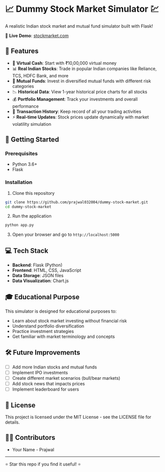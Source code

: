 # 📈 Dummy Stock Market Simulator 💹

A realistic Indian stock market and mutual fund simulator built with Flask!

🔗 **Live Demo**: [stockmarket.com](http://stockmarket.pythonanywhere.com)

## 🌟 Features

- 🏦 **Virtual Cash**: Start with ₹10,00,000 virtual money
- 📊 **Real Indian Stocks**: Trade in popular Indian companies like Reliance, TCS, HDFC Bank, and more
- 📱 **Mutual Funds**: Invest in diversified mutual funds with different risk categories
- 📉 **Historical Data**: View 1-year historical price charts for all stocks
- 💰 **Portfolio Management**: Track your investments and overall performance
- 📝 **Transaction History**: Keep record of all your trading activities
- ⚡ **Real-time Updates**: Stock prices update dynamically with market volatility simulation

## 🚀 Getting Started

### Prerequisites

- Python 3.6+
- Flask

### Installation

1. Clone this repository
```bash
git clone https://github.com/prajwal032004/dummy-stock-market.git
cd dummy-stock-market
```

2. Run the application
```bash
python app.py
```

3. Open your browser and go to `http://localhost:5000`

## 💻 Tech Stack

- **Backend**: Flask (Python)
- **Frontend**: HTML, CSS, JavaScript
- **Data Storage**: JSON files
- **Data Visualization**: Chart.js

## 🎓 Educational Purpose

This simulator is designed for educational purposes to:
- Learn about stock market investing without financial risk
- Understand portfolio diversification
- Practice investment strategies
- Get familiar with market terminology and concepts

## 🛠️ Future Improvements

- [ ] Add more Indian stocks and mutual funds
- [ ] Implement IPO investments
- [ ] Create different market scenarios (bull/bear markets)
- [ ] Add stock news that impacts prices
- [ ] Implement leaderboard for users

## 📄 License

This project is licensed under the MIT License - see the LICENSE file for details.

## 👨‍💻 Contributors

- Your Name - Prajwal

---

⭐ Star this repo if you find it useful! ⭐
